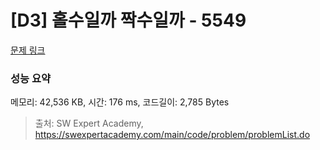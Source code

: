 # [D3] 홀수일까 짝수일까 - 5549 

[문제 링크](https://swexpertacademy.com/main/code/problem/problemDetail.do?contestProbId=AWWxpEDaAVoDFAW4) 

### 성능 요약

메모리: 42,536 KB, 시간: 176 ms, 코드길이: 2,785 Bytes



> 출처: SW Expert Academy, https://swexpertacademy.com/main/code/problem/problemList.do